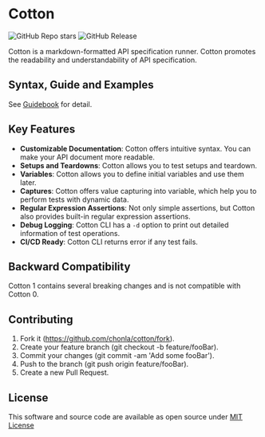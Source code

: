 # Cotton

![GitHub Repo stars](https://img.shields.io/github/stars/chonla/cotton)
 ![GitHub Release](https://img.shields.io/github/v/release/chonla/cotton)

Cotton is a markdown-formatted API specification runner. Cotton promotes the readability and understandability of API specification.

## Syntax, Guide and Examples

See [Guidebook](https://chonla.github.io/cotton) for detail.

## Key Features

* **Customizable Documentation**: Cotton offers intuitive syntax. You can make your API document more readable.
* **Setups and Teardowns**: Cotton allows you to test setups and teardown.
* **Variables**: Cotton allows you to define initial variables and use them later.
* **Captures**: Cotton offers value capturing into variable, which help you to perform tests with dynamic data.
* **Regular Expression Assertions**: Not only simple assertions, but Cotton also provides built-in regular expression assertions.
* **Debug Logging**: Cotton CLI has a `-d` option to print out detailed information of test operations.
* **CI/CD Ready**: Cotton CLI returns error if any test fails.

## Backward Compatibility

Cotton 1 contains several breaking changes and is not compatible with Cotton 0.

## Contributing

1. Fork it (https://github.com/chonla/cotton/fork).
2. Create your feature branch (git checkout -b feature/fooBar).
3. Commit your changes (git commit -am 'Add some fooBar').
4. Push to the branch (git push origin feature/fooBar).
5. Create a new Pull Request.

## License

This software and source code are available as open source under [MIT License](./LICENSE)